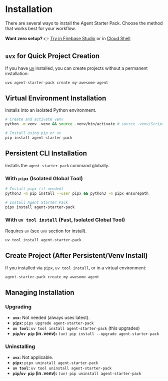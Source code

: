 # Installation

There are several ways to install the Agent Starter Pack. Choose the method that works best for your workflow.

**Want zero setup?** 👉 [Try in Firebase Studio](https://studio.firebase.google.com/new?template=https%3A%2F%2Fgithub.com%2FGoogleCloudPlatform%2Fagent-starter-pack%2Ftree%2Fmain%2Fsrc%2Fresources%2Fidx) or in [Cloud Shell](https://shell.cloud.google.com/cloudshell/editor?cloudshell_git_repo=https%3A%2F%2Fgithub.com%2Feliasecchig%2Fasp-open-in-cloud-shell&cloudshell_print=open-in-cs)

## `uvx` for Quick Project Creation

If you have [uv](https://astral.sh/uv) installed, you can create projects without a permanent installation:
```bash
uvx agent-starter-pack create my-awesome-agent
```

## Virtual Environment Installation

Installs into an isolated Python environment.

```bash
# Create and activate venv
python -m venv .venv && source .venv/bin/activate # source .venv/Scripts/activate for Windows Git Bash

# Install using pip or uv
pip install agent-starter-pack
```

## Persistent CLI Installation

Installs the `agent-starter-pack` command globally.

### With `pipx` (Isolated Global Tool)
```bash
# Install pipx (if needed)
python3 -m pip install --user pipx && python3 -m pipx ensurepath

# Install Agent Starter Pack
pipx install agent-starter-pack
```

### With `uv tool install` (Fast, Isolated Global Tool)
Requires `uv` (see `uvx` section for install).
```bash
uv tool install agent-starter-pack
```

## Create Project (After Persistent/Venv Install)

If you installed via `pipx`, `uv tool install`, or in a virtual environment:
```bash
agent-starter-pack create my-awesome-agent
```

## Managing Installation

### Upgrading
*   **`uvx`:** Not needed (always uses latest).
*   **`pipx`:** `pipx upgrade agent-starter-pack`
*   **`uv tool`:** `uv tool install agent-starter-pack` (this upgrades)
*   **`pip`/`uv pip` (in .venv):** `(uv) pip install --upgrade agent-starter-pack`

### Uninstalling
*   **`uvx`:** Not applicable.
*   **`pipx`:** `pipx uninstall agent-starter-pack`
*   **`uv tool`:** `uv tool uninstall agent-starter-pack`
*   **`pip`/`uv pip` (in .venv):** `(uv) pip uninstall agent-starter-pack`
